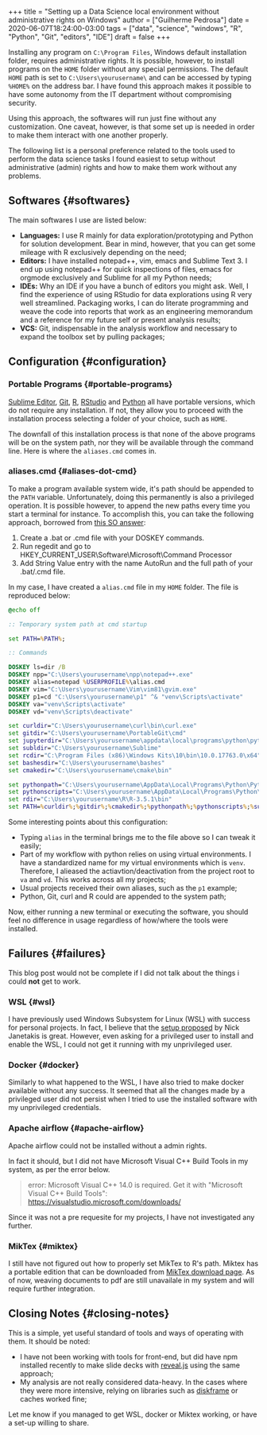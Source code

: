 +++
title = "Setting up a Data Science local environment without administrative rights on Windows"
author = ["Guilherme Pedrosa"]
date = 2020-06-07T18:24:00-03:00
tags = ["data", "science", "windows", "R", "Python", "Git", "editors", "IDE"]
draft = false
+++

Installing any program on `C:\Program Files`, Windows default installation folder, requires administrative rights. It is possible, however, to install programs on the `HOME` folder without any special permissions. The default `HOME` path is set to `C:\Users\yourusername\` and can be accessed by typing `%HOME%` on the address bar. I have found this approach makes it possible to have some autonomy from the IT department without compromising security.

Using this approach, the softwares will run just fine without any customization. One caveat, however, is that some set up is needed in order to make them interact with one another properly.

The following list is a personal preference related to the tools used to perform the data science tasks I found easiest to setup without administrative (admin) rights and how to make them work without any problems.


## Softwares {#softwares}

The main softwares I use are listed below:

-   ****Languages:**** I use R mainly for data exploration/prototyping and Python for solution development. Bear in mind, however, that you can get some mileage with R exclusively depending on the need;
-   ****Editors:**** I have installed notepad++, vim, emacs and Sublime Text 3. I end up using notepad++ for quick inspections of files, emacs for orgmode exclusively and Sublime for all my Python needs;
-   ****IDEs:**** Why an IDE if you have a bunch of editors you might ask. Well, I find the experience of using RStudio for data explorations using R very well streamlined. Packaging works, I can do literate programming and weave the code into reports that work as an engineering memorandum and a reference for my future self or present analysis results;
-   ****VCS:**** Git, indispensable in the analysis workflow and necessary to expand the toolbox set by pulling packages;


## Configuration {#configuration}


### Portable Programs {#portable-programs}

[Sublime Editor](https://www.sublimetext.com/3), [Git](https://git-scm.com/download/win), [R](https://cran.r-project.org/bin/windows/base/), [RStudio](https://rstudio.com/products/rstudio/download/) and [Python](https://www.python.org/downloads/windows/) all have portable versions, which do not require any installation. If not, they allow you to proceed with the installation process selecting a folder of your choice, such as `HOME`.

The downfall of this installation process is that none of the above programs will be on the system path, nor they will be available through the command line. Here is where the `aliases.cmd` comes in.


### aliases.cmd {#aliases-dot-cmd}

To make a program available system wide, it's path should be appended to the `PATH` variable. Unfortunately, doing this permanently is also a privileged operation. It is possible however, to append the new paths every time you start a terminal for instance. To accomplish this, you can take the following approach, borrowed from [this SO answer](https://stackoverflow.com/questions/20530996/aliases-in-windows-command-prompt):

1.  Create a .bat or .cmd file with your DOSKEY commands.
2.  Run regedit and go to HKEY\_CURRENT\_USER\Software\Microsoft\Command Processor
3.  Add String Value entry with the name AutoRun and the full path of your .bat/.cmd file.

In my case, I have created a `alias.cmd` file in my `HOME` folder. The file is reproduced below:

```cmd
@echo off

:: Temporary system path at cmd startup

set PATH=%PATH%;

:: Commands

DOSKEY ls=dir /B
DOSKEY npp="C:\Users\yourusername\npp\notepad++.exe"
DOSKEY alias=notepad %USERPROFILE%\alias.cmd
DOSKEY vim="C:\Users\yourusername\Vim\vim81\gvim.exe"
DOSKEY p1=cd "C:\Users\yourusername\p1" ^& "venv\Scripts\activate"
DOSKEY va="venv\Scripts\activate"
DOSKEY vd="venv\Scripts\deactivate"

set curldir="C:\Users\yourusername\curl\bin\curl.exe"
set gitdir="C:\Users\yourusername\PortableGit\cmd"
set jupyterdir="C:\Users\yourusername\appdata\local\programs\python\python37\Scripts"
set subldir="C:\Users\yourusername\Sublime"
set rcdir="C:\Program Files (x86)\Windows Kits\10\bin\10.0.17763.0\x64"
set bashesdir="C:\Users\yourusername\bashes"
set cmakedir="C:\Users\yourusername\cmake\bin"

set pythonpath="C:\Users\yourusername\AppData\Local\Programs\Python\Python37"
set pythonscripts="C:\Users\yourusername\AppData\Local\Programs\Python\Python37\Scripts"
set rdir="C:\Users\yourusername\R\R-3.5.1\bin"
set PATH=%curldir%;%gitdir%;%cmakedir%;%pythonpath%;%pythonscripts%;%subldir%;%rcdir%;%bashesdir%;%rdir%;%PATH%
```

Some interesting points about this configuration:

-   Typing `alias` in the terminal brings me to the file above so I can tweak it easily;
-   Part of my workflow with python relies on using virtual environments. I have a standardized name for my virtual environments which is `venv`. Therefore, I alieased the actiavtion/deactivation from the project root to `va` and `vd`. This works across all my projects;
-   Usual projects received their own aliases, such as the `p1` example;
-   Python, Git, curl and R could are appended to the system path;

Now, either running a new terminal or executing the software, you should feel no difference in usage regardless of how/where the tools were installed.


## Failures {#failures}

This blog post would not be complete if I did not talk about the things i could ****not**** get to work.


### WSL {#wsl}

I have previously used Windows Subsystem for Linux (WSL) with success for personal projects. In fact, I believe that the [setup proposed](https://nickjanetakis.com/blog/a-linux-dev-environment-on-windows-with-wsl-docker-tmux-and-vscode) by Nick Janetakis is great. However, even asking for a privileged user to install and enable the WSL, I could not get it running with my unprivileged user.


### Docker {#docker}

Similarly to what happened to the WSL, I have also tried to make docker available without any success. It seemed that all the changes made by a privileged user did not persist when I tried to use the installed software with my unprivileged credentials.


### Apache airflow {#apache-airflow}

Apache airflow could not be installed without a admin rights.

In fact it should, but I did not have Microsoft Visual C++ Build Tools in my system, as per the error below.

> error: Microsoft Visual C++ 14.0 is required. Get it with "Microsoft Visual C++ Build Tools": <https://visualstudio.microsoft.com/downloads/>

Since it was not a pre requesite for my projects, I have not investigated any further.


### MikTex {#miktex}

I still have not figured out how to properly set MikTex to R's path. Miktex has a portable edition that can be downloaded from [MikTex download page](https://miktex.org/download). As of now, weaving documents to pdf are still unavailale in my system and will require further integration.


## Closing Notes {#closing-notes}

This is a simple, yet useful standard of tools and ways of operating with them. It should be noted:

-   I have not been working with tools for front-end, but did have npm installed recently to make slide decks with [reveal.js](https://revealjs.com/) using the same approach;
-   My analysis are not really considered data-heavy. In the cases where they were more intensive, relying on libraries such as [diskframe](https://diskframe.com/) or caches worked fine;

Let me know if you managed to get WSL, docker or Miktex working, or have a set-up willing to share.
